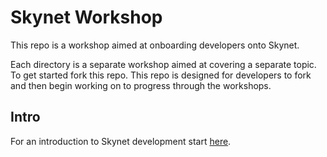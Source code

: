 # Skynet Workshop

This repo is a workshop aimed at onboarding developers onto Skynet.

Each directory is a separate workshop aimed at covering a separate topic. To get
started fork this repo. This repo is designed for developers to fork and then
begin working on to progress through the workshops.

## Intro

For an introduction to Skynet development start [here](./intro).
